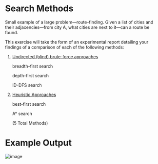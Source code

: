 # Search Methods
 Small example of a large problem—route-finding. Given a list of cities and their adjacencies—from city A, what cities are next to it—can a route be found. 
 
This exercise will take the form of an experimental report detailing your findings of a comparison of each of the following methods: 

1. <ins> Undirected (blind) brute-force approaches </ins>
   
   breadth-first search

   depth-first search

   ID-DFS search

   
3. <ins> Heuristic Approaches </ins>

   best-first search
   
   A* search
   
   (5 Total Methods)
   

# Example Output
![image](https://github.com/anthonymuniz816/Search-Methods/assets/90846030/bb5a9ce0-a321-4194-a969-6b1dc032e5ae)

